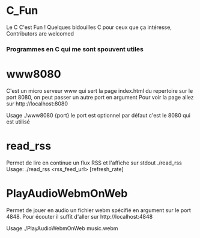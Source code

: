 # C_Fun
Le C C'est Fun ! Quelques bidouilles C pour ceux que ça intéresse, Contributors are welcomed

### Programmes en C qui me sont spouvent utiles

# www8080 

C'est un micro serveur www qui sert la page index.html du repertoire sur le port 8080, on peut passer un autre port en argument
Pour voir la page allez sur http://localhost:8080

Usage ./www8080 {port} le port est optionnel par défaut c'est le 8080 qui est utilisé

# read_rss 

Permet de lire en continue un flux RSS et l'affiche sur stdout
./read_rss 
Usage: ./read_rss <rss_feed_url> [refresh_rate]


# PlayAudioWebmOnWeb 

Permet de jouer en audio un fichier webm spécifié en argument sur le port 4848.
Pour écouter il suffit d'aller sur http://localhost:4848

Usage ./PlayAudioWebmOnWeb music.webm
